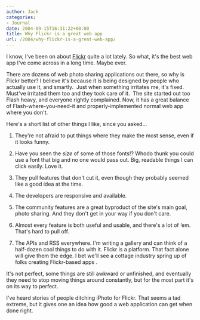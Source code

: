 ```yaml
---
author: Jack
categories:
- Journal
date: 2004-09-15T16:31:22+00:00
title: Why Flickr is a great web app
url: /2004/why-flickr-is-a-great-web-app/
---
```


I know, I've been on about [Flickr][1] quite a lot lately. So what, it's the best web app I've come across in a long time. Maybe ever.

There are dozens of web photo sharing applications out there, so why is Flickr better? I believe it's because it is being designed by people who actually use it, and smartly.&nbsp; Just when something irritates me, it's fixed. Must've irritated them too and they took care of it.&nbsp; The site started out too Flash heavy, and everyone rightly complained. Now, it has a great balance of Flash-where-you-need-it and properly-implemented normal web app where you don't.

Here's a short list of other things I like, since you asked&#8230;

</p> 

  1. They're not afraid to put things where they make the most sense, even if it looks funny.


  2. Have you seen the _size_ of some of those fonts!? Whodo thunk you could use a font that big and no one would pass out. Big, readable things I can click easily. Love it.


  3. They pull features that don't cut it, even though they probably seemed like a good idea at the time.


  4. The developers are responsive and available.


  5. The community features are a great byproduct of the site's main goal, photo sharing. And they don't get in your way if you don't care.


  6. Almost every feature is both useful and usable, and there's a lot of &#8216;em. That's hard to pull off.


  7. The APIs and RSS everywhere. I'm writing a gallery and can think of a half-dozen cool things to do with it. Flickr is a platform. That fact alone will give them the edge. I bet we'll see a cottage industry spring up of folks creating Flickr-based apps .
</ol> 

It's not perfect, some things are still awkward or unfinished, and eventually they need to stop moving things around constantly, but for the most part it's on its way to perfect.

I've heard stories of people ditching iPhoto for Flickr. That seems a tad extreme, but it gives one an idea how good a web application can get when done right.

 [1]: http://flickr.com